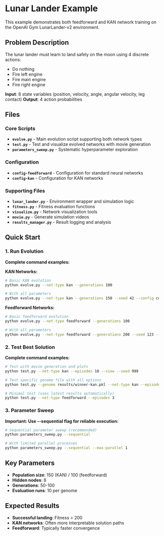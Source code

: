 # Lunar Lander Example

This example demonstrates both feedforward and KAN network training on the OpenAI Gym LunarLander-v2 environment.

## Problem Description

The lunar lander must learn to land safely on the moon using 4 discrete actions:
- Do nothing
- Fire left engine  
- Fire main engine
- Fire right engine

**Input**: 8 state variables (position, velocity, angle, angular velocity, leg contact)
**Output**: 4 action probabilities

## Files

### Core Scripts

- **`evolve.py`** - Main evolution script supporting both network types
- **`test.py`** - Test and visualize evolved networks with movie generation  
- **`parameters_sweep.py`** - Systematic hyperparameter exploration

### Configuration

- **`config-feedforward`** - Configuration for standard neural networks
- **`config-kan`** - Configuration for KAN networks

### Supporting Files

- **`lunar_lander.py`** - Environment wrapper and simulation logic
- **`fitness.py`** - Fitness evaluation functions
- **`visualize.py`** - Network visualization tools
- **`movie.py`** - Generate simulation videos
- **`results_manager.py`** - Result logging and analysis

## Quick Start

### 1. Run Evolution

**Complete command examples:**

**KAN Networks:**
```bash
# Basic KAN evolution
python evolve.py --net-type kan --generations 100

# With all parameters
python evolve.py --net-type kan --generations 150 --seed 42 --config config-kan --results-file lunar_kan_results.csv --skip-plots
```

**Feedforward Networks:**
```bash
# Basic feedforward evolution
python evolve.py --net-type feedforward --generations 100

# With all parameters
python evolve.py --net-type feedforward --generations 200 --seed 123 --config config-feedforward --results-file lunar_ff_results.csv
```

### 2. Test Best Solution

**Complete command examples:**

```bash
# Test with movie generation and plots
python test.py --net-type kan --episodes 10 --view --seed 999

# Test specific genome file with all options
python test.py --genome results/winner-kan.pkl --net-type kan --episodes 5 --seed 42 --no-movie --no-plots --quiet

# Minimal test (uses latest results automatically)
python test.py --net-type feedforward --episodes 3
```

### 3. Parameter Sweep

**Important: Use --sequential flag for reliable execution:**

```bash
# Sequential parameter sweep (recommended)
python parameters_sweep.py --sequential

# With limited parallel processes
python parameters_sweep.py --sequential --max-parallel 1
```

## Key Parameters

- **Population size**: 150 (KAN) / 100 (feedforward)
- **Hidden nodes**: 8  
- **Generations**: 50-100
- **Evaluation runs**: 10 per genome

## Expected Results

- **Successful landing**: Fitness > 200
- **KAN networks**: Often more interpretable solution paths
- **Feedforward**: Typically faster convergence
